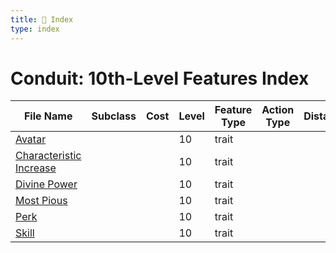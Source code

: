 ```yaml
---
title: 📑 Index
type: index
---
```


# Conduit: 10th-Level Features Index

| File Name                                               | Subclass | Cost | Level | Feature Type | Action Type | Distance | Target |
| ------------------------------------------------------- | -------- | ---- | ----- | ------------ | ----------- | -------- | ------ |
| [Avatar](../Avatar)                                     |          |      | 10    | trait        |             |          |        |
| [Characteristic Increase](../Characteristic%20Increase) |          |      | 10    | trait        |             |          |        |
| [Divine Power](../Divine%20Power)                       |          |      | 10    | trait        |             |          |        |
| [Most Pious](../Most%20Pious)                           |          |      | 10    | trait        |             |          |        |
| [Perk](../Perk)                                         |          |      | 10    | trait        |             |          |        |
| [Skill](../Skill)                                       |          |      | 10    | trait        |             |          |        |
